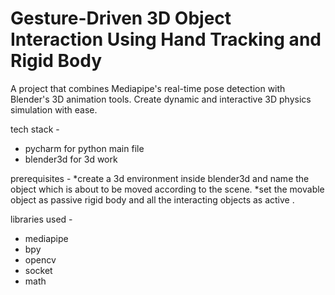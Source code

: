 # Gesture-Driven 3D Object Interaction Using Hand Tracking and Rigid Body
A project that combines Mediapipe's real-time pose detection with Blender's 3D animation tools. Create dynamic and interactive 3D physics simulation with ease.

tech stack -
*  pycharm for python main file
*  blender3d for 3d work

prerequisites -
*create a 3d environment inside blender3d and name the object which is about to be moved according to the scene.
*set the movable object as passive rigid body and all the interacting objects as active .

libraries used -
*  mediapipe
*  bpy
*  opencv
*  socket
*  math
